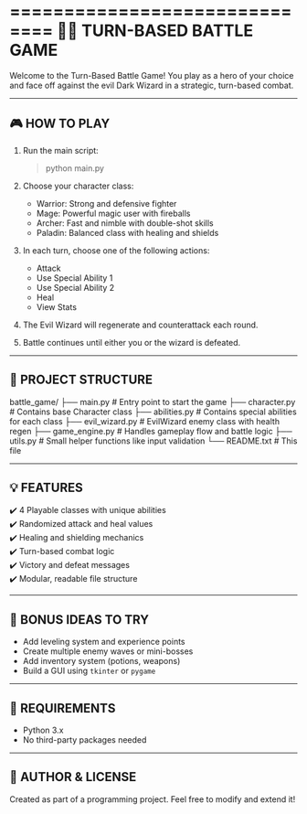 ==============================
🧙‍♂️ TURN-BASED BATTLE GAME
==============================

Welcome to the Turn-Based Battle Game!
You play as a hero of your choice and face off against the evil Dark Wizard in a strategic, turn-based combat.

-------------------------
🎮 HOW TO PLAY
-------------------------

1. Run the main script:
   > python main.py

2. Choose your character class:
   - Warrior: Strong and defensive fighter
   - Mage: Powerful magic user with fireballs
   - Archer: Fast and nimble with double-shot skills
   - Paladin: Balanced class with healing and shields

3. In each turn, choose one of the following actions:
   - Attack
   - Use Special Ability 1
   - Use Special Ability 2
   - Heal
   - View Stats

4. The Evil Wizard will regenerate and counterattack each round.

5. Battle continues until either you or the wizard is defeated.

-------------------------
🧱 PROJECT STRUCTURE
-------------------------

battle_game/
├── main.py               # Entry point to start the game
├── character.py          # Contains base Character class
├── abilities.py          # Contains special abilities for each class
├── evil_wizard.py        # EvilWizard enemy class with health regen
├── game_engine.py        # Handles gameplay flow and battle logic
├── utils.py              # Small helper functions like input validation
└── README.txt            # This file

-------------------------
💡 FEATURES
-------------------------

✔️ 4 Playable classes with unique abilities  
✔️ Randomized attack and heal values  
✔️ Healing and shielding mechanics  
✔️ Turn-based combat logic  
✔️ Victory and defeat messages  
✔️ Modular, readable file structure

-------------------------
🚀 BONUS IDEAS TO TRY
-------------------------

- Add leveling system and experience points
- Create multiple enemy waves or mini-bosses
- Add inventory system (potions, weapons)
- Build a GUI using `tkinter` or `pygame`

-------------------------
📌 REQUIREMENTS
-------------------------

- Python 3.x
- No third-party packages needed

-------------------------
🔗 AUTHOR & LICENSE
-------------------------

Created as part of a programming project.
Feel free to modify and extend it!

